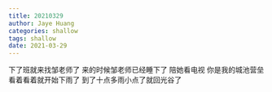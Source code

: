 ```yaml
---
title: 20210329
author: Jaye Huang
categories: shallow
tags: shallow
date: 2021-03-29
---
```


下了班就来找邹老师了
来的时候邹老师已经睡下了
陪她看电视 你是我的城池营垒
看着看着就开始下雨了
到了十点多雨小点了就回光谷了
